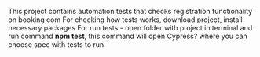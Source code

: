This project contains automation tests that checks registration functionality on booking com
For checking how tests works, download project, install necessary packages
For run tests - open folder with project in terminal and run command **npm test**, this command will open Cypress? where you can choose spec with tests to run
